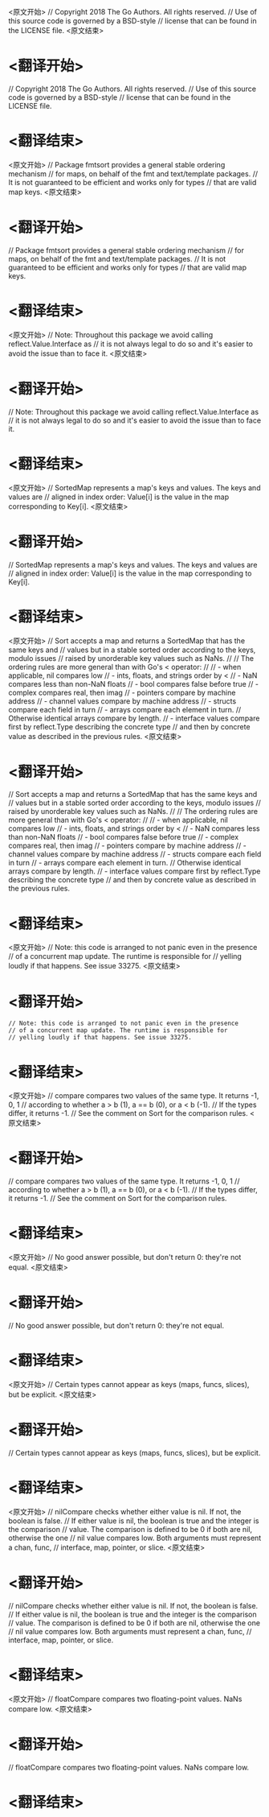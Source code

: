 
<原文开始>
// Copyright 2018 The Go Authors. All rights reserved.
// Use of this source code is governed by a BSD-style
// license that can be found in the LICENSE file.
<原文结束>

# <翻译开始>
// Copyright 2018 The Go Authors. All rights reserved.
// Use of this source code is governed by a BSD-style
// license that can be found in the LICENSE file.
# <翻译结束>


<原文开始>
// Package fmtsort provides a general stable ordering mechanism
// for maps, on behalf of the fmt and text/template packages.
// It is not guaranteed to be efficient and works only for types
// that are valid map keys.
<原文结束>

# <翻译开始>
// Package fmtsort provides a general stable ordering mechanism
// for maps, on behalf of the fmt and text/template packages.
// It is not guaranteed to be efficient and works only for types
// that are valid map keys.
# <翻译结束>


<原文开始>
// Note: Throughout this package we avoid calling reflect.Value.Interface as
// it is not always legal to do so and it's easier to avoid the issue than to face it.
<原文结束>

# <翻译开始>
// Note: Throughout this package we avoid calling reflect.Value.Interface as
// it is not always legal to do so and it's easier to avoid the issue than to face it.
# <翻译结束>


<原文开始>
// SortedMap represents a map's keys and values. The keys and values are
// aligned in index order: Value[i] is the value in the map corresponding to Key[i].
<原文结束>

# <翻译开始>
// SortedMap represents a map's keys and values. The keys and values are
// aligned in index order: Value[i] is the value in the map corresponding to Key[i].
# <翻译结束>


<原文开始>
// Sort accepts a map and returns a SortedMap that has the same keys and
// values but in a stable sorted order according to the keys, modulo issues
// raised by unorderable key values such as NaNs.
//
// The ordering rules are more general than with Go's < operator:
//
//   - when applicable, nil compares low
//   - ints, floats, and strings order by <
//   - NaN compares less than non-NaN floats
//   - bool compares false before true
//   - complex compares real, then imag
//   - pointers compare by machine address
//   - channel values compare by machine address
//   - structs compare each field in turn
//   - arrays compare each element in turn.
//     Otherwise identical arrays compare by length.
//   - interface values compare first by reflect.Type describing the concrete type
//     and then by concrete value as described in the previous rules.
<原文结束>

# <翻译开始>
// Sort accepts a map and returns a SortedMap that has the same keys and
// values but in a stable sorted order according to the keys, modulo issues
// raised by unorderable key values such as NaNs.
//
// The ordering rules are more general than with Go's < operator:
//
//   - when applicable, nil compares low
//   - ints, floats, and strings order by <
//   - NaN compares less than non-NaN floats
//   - bool compares false before true
//   - complex compares real, then imag
//   - pointers compare by machine address
//   - channel values compare by machine address
//   - structs compare each field in turn
//   - arrays compare each element in turn.
//     Otherwise identical arrays compare by length.
//   - interface values compare first by reflect.Type describing the concrete type
//     and then by concrete value as described in the previous rules.
# <翻译结束>


<原文开始>
	// Note: this code is arranged to not panic even in the presence
	// of a concurrent map update. The runtime is responsible for
	// yelling loudly if that happens. See issue 33275.
<原文结束>

# <翻译开始>
	// Note: this code is arranged to not panic even in the presence
	// of a concurrent map update. The runtime is responsible for
	// yelling loudly if that happens. See issue 33275.
# <翻译结束>


<原文开始>
// compare compares two values of the same type. It returns -1, 0, 1
// according to whether a > b (1), a == b (0), or a < b (-1).
// If the types differ, it returns -1.
// See the comment on Sort for the comparison rules.
<原文结束>

# <翻译开始>
// compare compares two values of the same type. It returns -1, 0, 1
// according to whether a > b (1), a == b (0), or a < b (-1).
// If the types differ, it returns -1.
// See the comment on Sort for the comparison rules.
# <翻译结束>


<原文开始>
// No good answer possible, but don't return 0: they're not equal.
<原文结束>

# <翻译开始>
// No good answer possible, but don't return 0: they're not equal.
# <翻译结束>


<原文开始>
// Certain types cannot appear as keys (maps, funcs, slices), but be explicit.
<原文结束>

# <翻译开始>
// Certain types cannot appear as keys (maps, funcs, slices), but be explicit.
# <翻译结束>


<原文开始>
// nilCompare checks whether either value is nil. If not, the boolean is false.
// If either value is nil, the boolean is true and the integer is the comparison
// value. The comparison is defined to be 0 if both are nil, otherwise the one
// nil value compares low. Both arguments must represent a chan, func,
// interface, map, pointer, or slice.
<原文结束>

# <翻译开始>
// nilCompare checks whether either value is nil. If not, the boolean is false.
// If either value is nil, the boolean is true and the integer is the comparison
// value. The comparison is defined to be 0 if both are nil, otherwise the one
// nil value compares low. Both arguments must represent a chan, func,
// interface, map, pointer, or slice.
# <翻译结束>


<原文开始>
// floatCompare compares two floating-point values. NaNs compare low.
<原文结束>

# <翻译开始>
// floatCompare compares two floating-point values. NaNs compare low.
# <翻译结束>

